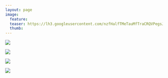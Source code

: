 ```yaml
---
layout: page
image:
  feature:
  teaser: https://lh3.googleusercontent.com/nzfHalfTMeTauMfTraCRQVPegsJ5FS232ChQ9ucKY7_sMJWw4LYJGnHTLCMg7_Ebmw3SITJu8zDguEpfh1rL2DeZEX87Ja-yQjCdJ_ZPegQEQRfDQ6jumLrCZ3kpzxJ3iUq-VhKcVuuH7Xa2jf-G65lA5O09gTgsxa73Ij5p9SUCHdKDWVrywDSuQ2e2rgLdEnIjtsQvmZMIGU1nF4dL5kn7dDKRVmSb9jrCuqlVdF7ltu2YeCfYctyOyJniRxiVGROuSca_jvYwC3Xgmwdbf348SLGthFY0LabLxBe3oMt0I6AnpNaOEBjs9XPaNxgw5DtLsk6f0P15rpQvADeeZ0x2LM4K_EQyTY4AtowM70S4jhrKpoFxfR1_AhxibwysANZliyWlhkhBE-gH1qtYf37xi3hE8LkvXHRgJXS1_9WimaZMh-SRtNTGfZixzorJGzQkZD73ZQAT-d3P88cbeyzhw9Vz1d8CKuw02Sq8Yr3-NQGGgRVcHb0TuGZau_goAyAQLc_bcYV8iL7mcrZot2n2wkBNCUcdpyK7T5IzFkY=w245
  thumb:
---
```


[![](https://lh3.googleusercontent.com/_SKA0Y9dmfgFeuleHHQ1_N3K0doltnPv-8m-E1wIBcArgt30Frqftmetk3Y5uA_Pk1W8ZS-DtSYcLNh8aOy3sK1GZM6KmmgbJ1dkapCb2SPPIvHFdjFFnsv0wJ0Na3NJ4LIz9pWipPxfso-bazffDTPpYsr3kTdSHZGvOx5qmS4eppvuMgNF1von87g0eGEzp5oWpAezEt5NEaZMhz6Mr6iVHKDcv_34J-u_2jKNMIfnGfZSeUaVTvTj2xv9Rd5JjpZgOQzXBkugRxl3hlHeXgvB1KR_pPctrsOYAFwPYPco0h1g8e9k3Pg0pjIZIpktStZOGWIBIvlwJ_i3RfkWvZJeMKu7v_t46-Qx5nH9TqwR1dKsc5N_BeqAuv-4LJvNk_Kka0SPeTlOMqgBgSi0Jxao4VxCrdLWUT9s6ODfGVNSlh55UDE2YIiW-7jxTRtt7xHpbdIIzWWOhuYHMa-kkJ8nW4GxjPnh8V6H_S1o5vE9rhqAluPwR8mDIX4WS19NvAZAmZqb78pkWNqkv3cV47W6sqcLxcYlt36p3F83M2U=w800)](https://lh3.googleusercontent.com/_SKA0Y9dmfgFeuleHHQ1_N3K0doltnPv-8m-E1wIBcArgt30Frqftmetk3Y5uA_Pk1W8ZS-DtSYcLNh8aOy3sK1GZM6KmmgbJ1dkapCb2SPPIvHFdjFFnsv0wJ0Na3NJ4LIz9pWipPxfso-bazffDTPpYsr3kTdSHZGvOx5qmS4eppvuMgNF1von87g0eGEzp5oWpAezEt5NEaZMhz6Mr6iVHKDcv_34J-u_2jKNMIfnGfZSeUaVTvTj2xv9Rd5JjpZgOQzXBkugRxl3hlHeXgvB1KR_pPctrsOYAFwPYPco0h1g8e9k3Pg0pjIZIpktStZOGWIBIvlwJ_i3RfkWvZJeMKu7v_t46-Qx5nH9TqwR1dKsc5N_BeqAuv-4LJvNk_Kka0SPeTlOMqgBgSi0Jxao4VxCrdLWUT9s6ODfGVNSlh55UDE2YIiW-7jxTRtt7xHpbdIIzWWOhuYHMa-kkJ8nW4GxjPnh8V6H_S1o5vE9rhqAluPwR8mDIX4WS19NvAZAmZqb78pkWNqkv3cV47W6sqcLxcYlt36p3F83M2U=s0)

[![](https://lh3.googleusercontent.com/iotgfe6sexEb2idpDfPCcy8CAtIXKKFnEkO-ZtP8jLWpkr4UeuzvQS0DFslg6hece6WIchHeUWmBBXKEd9_Ra5CV-XkyikRQ8khnYDeMuUmQbriqunWoOWubdH4wAXKeRGp6VGM4XQ10QAF7oYATSykx5PbZbglfq0WVQPGapRb0PuT-1dvTVj-nzMeTMpVCc1w8jFT0paZohPuDvInKfVQ4ZwQJzvtkFB5yt7IPHr4YNxmkGRatjF_A15RLnONXCxsx6PZ2d74nlUTomH7usbMO9M8P7OcijdbhjHCQU8gVqE7MwyOyu5TmrYWRCl4J9OKhoudn44VU27Xb5R7WpRe3-T9NKCtquhLrtH_CdYrGe_GS4lc_sOZoi_5bN6l1v6Xc8xk1BTxd4D0G7T5r1Non8UsX_UNZNhd5uG2FdYryt1r9Ik7YATO1qfNwBlYWfr0XAP_f95Tw72h7MoEe-g4LXP7q22dOWR16VH2OF-bL_SVZ_YA2vFu0kqr9ju6BbaOXmTl4vP1Y3PExdvRbiAcMmS1rheJOIUCmffRPt5c=w800)](https://lh3.googleusercontent.com/iotgfe6sexEb2idpDfPCcy8CAtIXKKFnEkO-ZtP8jLWpkr4UeuzvQS0DFslg6hece6WIchHeUWmBBXKEd9_Ra5CV-XkyikRQ8khnYDeMuUmQbriqunWoOWubdH4wAXKeRGp6VGM4XQ10QAF7oYATSykx5PbZbglfq0WVQPGapRb0PuT-1dvTVj-nzMeTMpVCc1w8jFT0paZohPuDvInKfVQ4ZwQJzvtkFB5yt7IPHr4YNxmkGRatjF_A15RLnONXCxsx6PZ2d74nlUTomH7usbMO9M8P7OcijdbhjHCQU8gVqE7MwyOyu5TmrYWRCl4J9OKhoudn44VU27Xb5R7WpRe3-T9NKCtquhLrtH_CdYrGe_GS4lc_sOZoi_5bN6l1v6Xc8xk1BTxd4D0G7T5r1Non8UsX_UNZNhd5uG2FdYryt1r9Ik7YATO1qfNwBlYWfr0XAP_f95Tw72h7MoEe-g4LXP7q22dOWR16VH2OF-bL_SVZ_YA2vFu0kqr9ju6BbaOXmTl4vP1Y3PExdvRbiAcMmS1rheJOIUCmffRPt5c=s0)

[![](https://lh3.googleusercontent.com/y7WR3oTpsQfaNN42Ahs2gkgnSfu7dXZk6e3hURIn9HHVHdT6jiuvLF72jDv99CoUPYytPaL-PD5Hfez1Femb_ySxGhz6cwQxkK9f9BOxGgNSL-CoonvPw_H_-gkXkVdpiipgDOv2dhQjn2pGFiAWrGO0KBcg_DrZ2oyEwTT8TphGiae_9cQI605GZkm4AsYqjt4yvier2lddvdID3SikdgeM-6F7L0vPK_NYCLIyQug_PgCmOe0UlFZzl5pg2maYyGe-uO154cI-kl17wH4YG1q05ANDaFXmioBm9lUK5oY13mfwLvVU8qEZpM0pXynhOASIauBSMw6jdnEXsRoLCfyyDA2mh6c4oCUuC29WKak-m8xIYogaTI3LNZVXtFZhHXmiEBXRcwoCqMuD7p-IYHz2eU_JFux6RO9_YEY9ScOSVZMqNPt7vmizp9q0edRxrYRp0zQbJ21hKP8ybT0aXA-ppKGcwD5XNciWN0rYDNwlpMVXUMvZBCsVfwSd2kuh6_ZzS7AISUgdVSmPZxtghVoPWXI3JyBa7pehtnmUAcM=w800)](https://lh3.googleusercontent.com/y7WR3oTpsQfaNN42Ahs2gkgnSfu7dXZk6e3hURIn9HHVHdT6jiuvLF72jDv99CoUPYytPaL-PD5Hfez1Femb_ySxGhz6cwQxkK9f9BOxGgNSL-CoonvPw_H_-gkXkVdpiipgDOv2dhQjn2pGFiAWrGO0KBcg_DrZ2oyEwTT8TphGiae_9cQI605GZkm4AsYqjt4yvier2lddvdID3SikdgeM-6F7L0vPK_NYCLIyQug_PgCmOe0UlFZzl5pg2maYyGe-uO154cI-kl17wH4YG1q05ANDaFXmioBm9lUK5oY13mfwLvVU8qEZpM0pXynhOASIauBSMw6jdnEXsRoLCfyyDA2mh6c4oCUuC29WKak-m8xIYogaTI3LNZVXtFZhHXmiEBXRcwoCqMuD7p-IYHz2eU_JFux6RO9_YEY9ScOSVZMqNPt7vmizp9q0edRxrYRp0zQbJ21hKP8ybT0aXA-ppKGcwD5XNciWN0rYDNwlpMVXUMvZBCsVfwSd2kuh6_ZzS7AISUgdVSmPZxtghVoPWXI3JyBa7pehtnmUAcM=s0)

[![](https://lh3.googleusercontent.com/2Xc-Fq5V3HAGj1p4CxuX6gH1McGqsNlTR0kHJ6_Gjqf9sjIEw52uevxHRhrvacY0rWmhL2NtHBG8Su0jGYKvJtWThMpn1BnyPFjc0UIq9dCWG6waRXTdIIpxJ0jxoXBmhbCml3Xwy-MObft1f6gdkeKSq8tCCndDyFi-54huw-6M84NAjeqd2GQt8u533ftfQsUqCEm_axqkF0KTqIBWftQi7CUtIBdnlJmdN4aL-lkWs3GXc3MpQ0A1SqJHCwE7_humIoWHgLScCx_hSHAMazE4trStzTULk0TQ0UUsWjgCUm4hQNARHsihSfenm4JBlcJJ1YbHWVCl2O3rySZuSWDYoCkR1tfbl3MBcya1VHr6XnnHXmD4W5MDossKcDOeppT_iNM0ywsXyl_PxN4PcvG-4bl5-hni_UeZGM3GBfJVFMWIi-CH6VMQWREG45wSyNTH2uKpxMupTtS7EYHCTUOaYVHs7b4R0EoCYoW1OeTVi3PFRx4WIUvQJu-JtlfPA-6VySgog_plHKbs--64x8PhyRVWXt9ay5hZhnPbCH0=w800)](https://lh3.googleusercontent.com/2Xc-Fq5V3HAGj1p4CxuX6gH1McGqsNlTR0kHJ6_Gjqf9sjIEw52uevxHRhrvacY0rWmhL2NtHBG8Su0jGYKvJtWThMpn1BnyPFjc0UIq9dCWG6waRXTdIIpxJ0jxoXBmhbCml3Xwy-MObft1f6gdkeKSq8tCCndDyFi-54huw-6M84NAjeqd2GQt8u533ftfQsUqCEm_axqkF0KTqIBWftQi7CUtIBdnlJmdN4aL-lkWs3GXc3MpQ0A1SqJHCwE7_humIoWHgLScCx_hSHAMazE4trStzTULk0TQ0UUsWjgCUm4hQNARHsihSfenm4JBlcJJ1YbHWVCl2O3rySZuSWDYoCkR1tfbl3MBcya1VHr6XnnHXmD4W5MDossKcDOeppT_iNM0ywsXyl_PxN4PcvG-4bl5-hni_UeZGM3GBfJVFMWIi-CH6VMQWREG45wSyNTH2uKpxMupTtS7EYHCTUOaYVHs7b4R0EoCYoW1OeTVi3PFRx4WIUvQJu-JtlfPA-6VySgog_plHKbs--64x8PhyRVWXt9ay5hZhnPbCH0=s0)
